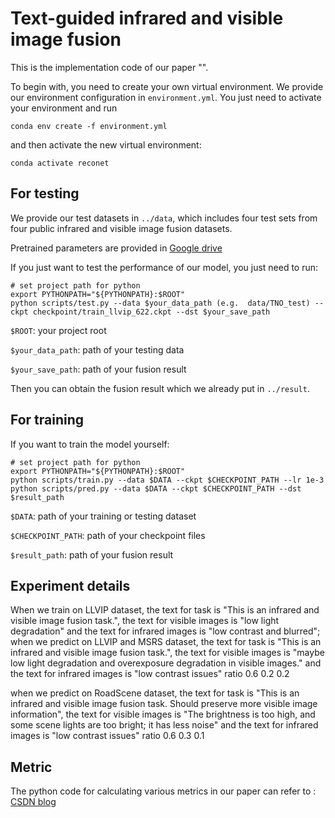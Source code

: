 # Text-guided infrared and visible image fusion

This is the implementation code of our paper "".

To begin with, you need to create your own virtual environment. We provide our environment configuration in `environment.yml`. You just need to activate your environment and run
```shell
conda env create -f environment.yml
```
and then activate the new virtual environment:
```shell
conda activate reconet
```

## For testing
We provide our test datasets in `../data`, which includes four test sets from four public infrared and visible image fusion datasets. 

Pretrained parameters are provided in [Google drive](https://drive.google.com/drive/folders/10z5WKA-iJFtix_4hBMfkhdROyjZAtasW?usp=drive_link)

If you just want to test the performance of our model, you just need to run:

```shell
# set project path for python
export PYTHONPATH="${PYTHONPATH}:$ROOT"
python scripts/test.py --data $your_data_path (e.g.  data/TNO_test) --ckpt checkpoint/train_llvip_622.ckpt --dst $your_save_path
```
`$ROOT`: your project root

`$your_data_path`: path of your testing data 

`$your_save_path`: path of your fusion result 

Then you can obtain the fusion result which we already put in `../result`. 

## For training
If you want to train the model yourself:

```shell
# set project path for python
export PYTHONPATH="${PYTHONPATH}:$ROOT"
python scripts/train.py --data $DATA --ckpt $CHECKPOINT_PATH --lr 1e-3
python scripts/pred.py --data $DATA --ckpt $CHECKPOINT_PATH --dst $result_path
```

`$DATA`: path of your training or testing dataset

`$CHECKPOINT_PATH`: path of your checkpoint files

`$result_path`: path of your fusion result

## Experiment details
When we train on LLVIP dataset, the text for task is "This is an infrared and visible image fusion task.", the text for visible images is "low light degradation" and the text for infrared images is "low contrast and blurred"; when we predict on LLVIP and MSRS dataset, the text for task is "This is an infrared and visible image fusion task.", the text for visible images is "maybe low light degradation and overexposure degradation in visible images." and the text for infrared images is "low contrast issues"  ratio 0.6 0.2 0.2

when we predict on RoadScene dataset, the text for task is "This is an infrared and visible image fusion task. Should preserve more visible image information", the text for visible images is "The brightness is too high, and some scene lights are too bright; it has less noise" and the text for infrared images is "low contrast issues"  ratio 0.6 0.3 0.1

## Metric
The python code for calculating various metrics in our paper can refer to : [CSDN blog](https://blog.csdn.net/fovever_/article/details/129332278?spm=1001.2014.3001.5501)

